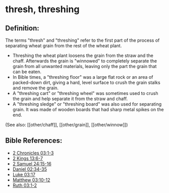 # thresh, threshing #

## Definition: ##

The terms "thresh" and "threshing" refer to the first part of the process of separating wheat grain from the rest of the wheat plant. 

* Threshing the wheat plant loosens the grain from the straw and the chaff. Afterwards the grain is "winnowed" to completely separate the grain from all unwanted materials, leaving only the part the grain that can be eaten.
* In Bible times, a "threshing floor" was a large flat rock or an area of packed-down dirt, giving a hard, level surface to crush the grain stalks and remove the grain.
* A "threshing cart" or "threshing wheel" was sometimes used to crush the grain and help separate it from the straw and chaff.
* A "threshing sledge" or "threshing board" was also used for separating grain. It was made of wooden boards that had sharp metal spikes on the end.

(See also: [[other/chaff]], [[other/grain]], [[other/winnow]])

## Bible References: ##

* [2 Chronicles 03:1-3](en/tn/2ch/help/03/01)
* [2 Kings 13:6-7](en/tn/2ki/help/13/06)
* [2 Samuel 24:15-16](en/tn/2sa/help/24/15)
* [Daniel 02:34-35](en/tn/dan/help/02/34)
* [Luke 03:17](en/tn/luk/help/03/17)
* [Matthew 03:10-12](en/tn/mat/help/03/10)
* [Ruth 03:1-2](en/tn/rut/help/03/01)